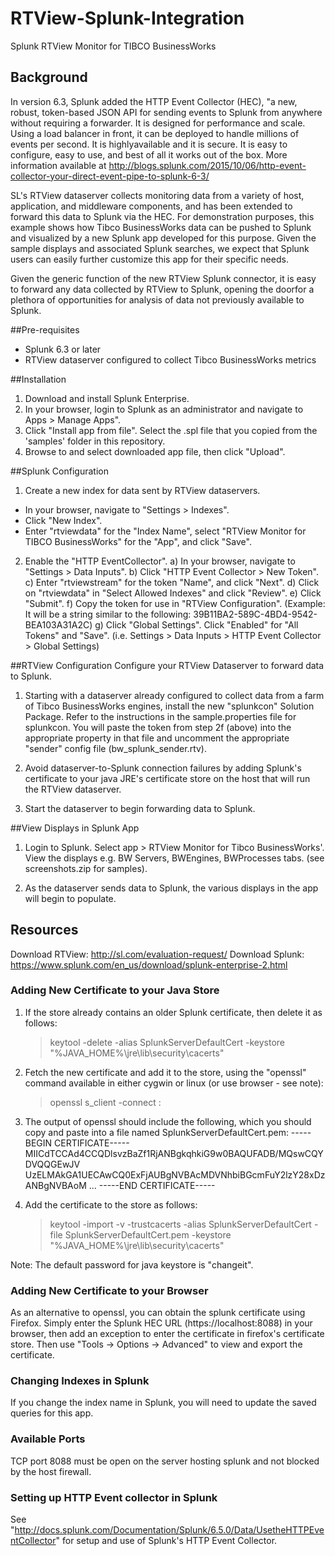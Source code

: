 # RTView-Splunk-Integration
Splunk RTView Monitor for TIBCO BusinessWorks

## Background
In version 6.3, Splunk added the HTTP Event Collector (HEC), "a new, robust, token-based JSON API for sending events to Splunk from 
anywhere without requiring a forwarder. It is designed for performance and scale. Using a load balancer in front, it can be
deployed to handle millions of events per second. It is highlyavailable and it is secure. It is easy to configure, easy to use,
and best of all it works out of the box. More information available at http://blogs.splunk.com/2015/10/06/http-event-collector-your-direct-event-pipe-to-splunk-6-3/

SL's RTView dataserver collects monitoring data from a variety of host, application, and middleware components, and has been extended
to forward this data to Splunk via the HEC. For demonstration purposes, this example shows how Tibco BusinessWorks data can be pushed to Splunk and visualized by a new Splunk app developed for this purpose. Given the sample displays and associated Splunk searches, we expect that Splunk users can easily further customize this app for their specific needs.

Given the generic function of the new RTView Splunk connector, it is easy to forward any data collected by RTView to Splunk, opening the doorfor a plethora of opportunities for analysis of data not previously available to Splunk.

##Pre-requisites
* Splunk 6.3 or later
* RTView dataserver configured to collect Tibco BusinessWorks metrics 

##Installation
1. Download and install Splunk Enterprise.  
2. In your browser, login to Splunk as an administrator and navigate to Apps > Manage Apps".
3. Click "Install app from file". Select the .spl file that you copied from the 'samples' folder in this repository.
4. Browse to and select downloaded app file, then click "Upload".

##Splunk Configuration
1. Create a new index for data sent by RTView dataservers.
* In your browser, navigate to "Settings > Indexes".
* Click "New Index".
* Enter "rtviewdata" for the "Index Name", select "RTView Monitor for TIBCO BusinessWorks" for the "App", and click "Save".

2. Enable the "HTTP EventCollector".
a) In your browser, navigate to "Settings > Data Inputs".
b) Click "HTTP Event Collector > New Token". 
c) Enter "rtviewstream" for the token "Name", and click "Next".
d) Click on "rtviewdata" in "Select Allowed Indexes" and click "Review".
e) Click "Submit".
f) Copy the token for use in "RTView Configuration". (Example: It will be a string similar to the following: 39B11BA2-589C-4BD4-9542-BEA103A31A2C)
g) Click "Global Settings". Click "Enabled" for "All Tokens" and "Save". (i.e. Settings > Data Inputs > HTTP Event Collector > Global Settings)

##RTView Configuration
Configure your RTView Dataserver to forward data to Splunk.

1. Starting with a dataserver already configured to collect data from a farm of Tibco BusinessWorks engines, install the new "splunkcon" Solution Package. Refer to the instructions in the sample.properties file for splunkcon. You will paste the token from step 2f (above) into the appropriate property in that file and uncomment the appropriate "sender" config file (bw_splunk_sender.rtv).
  
2. Avoid dataserver-to-Splunk connection failures by adding Splunk's certificate to your java JRE's certificate store on the host that will run the RTView dataserver.
	   	   
3. Start the dataserver to begin forwarding data to Splunk.

##View Displays in Splunk App

1. Login to Splunk. Select app > RTView Monitor for Tibco BusinessWorks'. View the displays e.g. BW Servers, BWEngines, BWProcesses tabs. (see screenshots.zip for samples).

2. As the dataserver sends data to Splunk, the various displays in the app will begin to populate.

## Resources
Download RTView: http://sl.com/evaluation-request/
Download Splunk: https://www.splunk.com/en_us/download/splunk-enterprise-2.html

### Adding New Certificate to your Java Store
1. If the store already contains an older Splunk certificate, then 
delete it as follows:
	 > keytool -delete -alias SplunkServerDefaultCert -keystore "%JAVA_HOME%\jre\lib\security\cacerts"
	   
2. Fetch the new certificate and add it to the store, using the "openssl"
command available in either cygwin or linux (or use browser - see note):
	> openssl s_client -connect <server name or IP>:<port>
	   
3. The output of openssl should include the following, which you should
copy and paste into a file named SplunkServerDefaultCert.pem:
-----BEGIN CERTIFICATE-----
MIICdTCCAd4CCQDlsvzBaZf1RjANBgkqhkiG9w0BAQUFADB/MQswCQYDVQQGEwJV
UzELMAkGA1UECAwCQ0ExFjAUBgNVBAcMDVNhbiBGcmFuY2lzY28xDzANBgNVBAoM
...
-----END CERTIFICATE-----
	   
4. Add the certificate to the store as follows:
	> keytool -import -v -trustcacerts -alias SplunkServerDefaultCert -file SplunkServerDefaultCert.pem -keystore "%JAVA_HOME%\jre\lib\security\cacerts"
	   
Note: The default password for java keystore is "changeit".

### Adding New Certificate to your Browser
As an alternative to openssl, you can obtain the splunk certificate using Firefox. Simply enter the Splunk HEC URL (https://localhost:8088) in your browser, then add an exception to enter the certificate in firefox's certificate store. Then use "Tools -> Options -> Advanced" to view and export the certificate.

### Changing Indexes in Splunk
If you change the index name in Splunk, you will need to update the saved queries for this app.

### Available Ports
TCP port 8088 must be open on the server hosting splunk and not blocked by the host firewall.

### Setting up HTTP Event collector in Splunk
See "http://docs.splunk.com/Documentation/Splunk/6.5.0/Data/UsetheHTTPEventCollector"
for setup and use of Splunk's HTTP Event Collector. 
